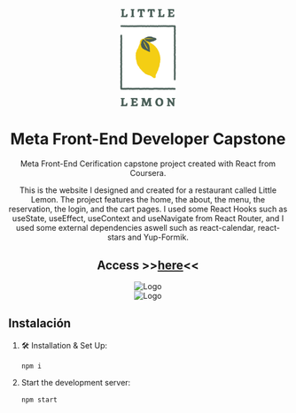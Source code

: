 <div align="center">
  <img alt="Logo" src="public/Asset 20@4x.png" width="100" />
</div>

<h1 align="center">
  Meta Front-End Developer Capstone
</h1>
<p align="center">
    Meta Front-End Cerification capstone project created with React from Coursera.
</p>

<p align="center">
    This is the website I designed and created for a restaurant called Little Lemon. The project features the home, the about, the menu, the reservation, the login, and the cart pages.
    I used some React Hooks such as useState, useEffect, useContext and useNavigate from React Router, and I used some external dependencies aswell such as react-calendar, react-stars and Yup-Formik.
</p>

<h2 align="center">
    Access >><a href="https://main--prismatic-lebkuchen-0955ec.netlify.app/" target="_blank">here</a><<
</h2>

<div align="center">
  <img alt="Logo" src="public/demo-desktop.gif" />
</div>

<div align="center">
  <img alt="Logo" height="600" src="public/demo-mobile.gif" />
</div>

## Instalación

1. 🛠 Installation & Set Up:

   ```
   npm i
   ```

2. Start the development server:

   ```
   npm start
   ```
